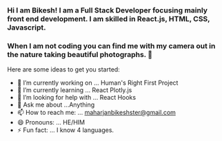 ### Hi I am Bikesh! I am a Full Stack Developer focusing mainly front end development. I am skilled in React.js, HTML, CSS, Javascript.
### When I am not coding you can find me with my camera out in the nature taking beautiful photographs. 👋



Here are some ideas to get you started:

- 🔭 I’m currently working on ... Human's Right First Project
- 🌱 I’m currently learning ... React Plotly.js
- 🤔 I’m looking for help with ... React Hooks
- 💬 Ask me about ...Anything
- 📫 How to reach me: ... maharjanbikeshster@gmail.com
- 😄 Pronouns: ... HE/HIM
- ⚡ Fun fact: ... I know 4 languages.

